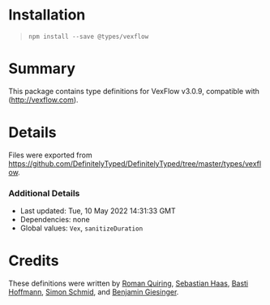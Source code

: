 # Installation
> `npm install --save @types/vexflow`

# Summary
This package contains type definitions for VexFlow v3.0.9, compatible with (http://vexflow.com).

# Details
Files were exported from https://github.com/DefinitelyTyped/DefinitelyTyped/tree/master/types/vexflow.

### Additional Details
 * Last updated: Tue, 10 May 2022 14:31:33 GMT
 * Dependencies: none
 * Global values: `Vex`, `sanitizeDuration`

# Credits
These definitions were written by [Roman Quiring](https://github.com/rquiring), [Sebastian Haas](https://github.com/sebastianhaas), [Basti Hoffmann](https://github.com/bohoffi), [Simon Schmid](https://github.com/sschmidTU), and [Benjamin Giesinger](https://github.com/bneumann).
